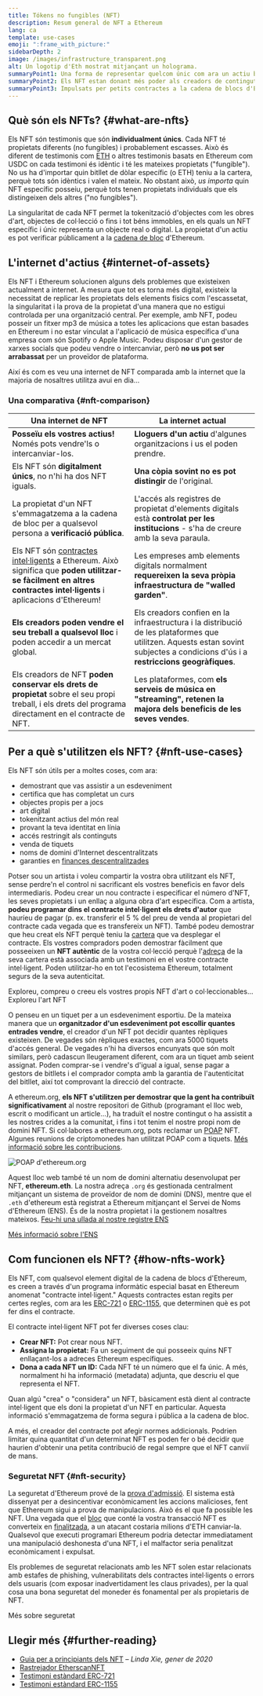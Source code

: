 ```yaml
---
title: Tókens no fungibles (NFT)
description: Resum general de NFT a Ethereum
lang: ca
template: use-cases
emoji: ":frame_with_picture:"
sidebarDepth: 2
image: /images/infrastructure_transparent.png
alt: Un logotip d'Eth mostrat mitjançant un holograma.
summaryPoint1: Una forma de representar quelcom únic com ara un actiu basat en Ethereum.
summaryPoint2: Els NFT estan donant més poder als creadors de contingut que mai.
summaryPoint3: Impulsats per petits contractes a la cadena de blocs d'Ethereum.
---
```


## Què són els NFTs? {#what-are-nfts}

Els NFT són testimonis que són **individualment únics**. Cada NFT té propietats diferents (no fungibles) i probablement escasses. Això és diferent de testimonis com [ETH](/glossary/#ether) o altres testimonis basats en Ethereum com USDC on cada testimoni és idèntic i té les mateixes propietats ("fungible"). No us ha d'importar quin bitllet de dòlar específic (o ETH) teniu a la cartera, perquè tots són idèntics i valen el mateix. No obstant això, _us importa_ quin NFT específic posseiu, perquè tots tenen propietats individuals que els distingeixen dels altres ("no fungibles").

La singularitat de cada NFT permet la tokenització d'objectes com les obres d'art, objectes de col·lecció o fins i tot béns immobles, en els quals un NFT específic i únic representa un objecte real o digital. La propietat d'un actiu es pot verificar públicament a la [cadena de bloc](/glossary/#blockchain) d'Ethereum.

<YouTube id="Xdkkux6OxfM" />

## L'internet d'actius {#internet-of-assets}

Els NFT i Ethereum solucionen alguns dels problemes que existeixen actualment a internet. A mesura que tot es torna més digital, existeix la necessitat de replicar les propietats dels elements físics com l'escassetat, la singularitat i la prova de la propietat d'una manera que no estigui controlada per una organització central. Per exemple, amb NFT, podeu posseir un fitxer mp3 de música a totes les aplicacions que estan basades en Ethereum i no estar vinculat a l'aplicació de música específica d'una empresa com són Spotify o Apple Music. Podeu disposar d'un gestor de xarxes socials que podeu vendre o intercanviar, però **no us pot ser arrabassat** per un proveïdor de plataforma.

Així és com es veu una internet de NFT comparada amb la internet que la majoria de nosaltres utilitza avui en dia...

### Una comparativa {#nft-comparison}

| Una internet de NFT                                                                                                                                                                            | La internet actual                                                                                                                                                                |
| ---------------------------------------------------------------------------------------------------------------------------------------------------------------------------------------------- | --------------------------------------------------------------------------------------------------------------------------------------------------------------------------------- |
| **Posseïu els vostres actius!** Només pots vendre'ls o intercanviar-los.                                                                                                                       | **Lloguers d'un actiu** d'algunes organitzacions i us el poden prendre.                                                                                                           |
| Els NFT són **digitalment únics**, no n'hi ha dos NFT iguals.                                                                                                                                  | **Una còpia sovint no es pot distingir** de l'original.                                                                                                                           |
| La propietat d'un NFT s'emmagatzema a la cadena de bloc per a qualsevol persona a **verificació pública**.                                                                                     | L'accés als registres de propietat d'elements digitals està **controlat per les institucions** - s'ha de creure amb la seva paraula.                                              |
| Els NFT són [contractes intel·ligents](/glossary/#smart-contract) a Ethereum. Això significa que **poden utilitzar-se fàcilment en altres contractes intel·ligents** i aplicacions d'Ethereum! | Les empreses amb elements digitals normalment **requereixen la seva pròpia infraestructura de "walled garden"**.                                                                  |
| **Els creadors poden vendre el seu treball a qualsevol lloc** i poden accedir a un mercat global.                                                                                              | Els creadors confien en la infraestructura i la distribució de les plataformes que utilitzen. Aquests estan sovint subjectes a condicions d'ús i a **restriccions geogràfiques**. |
| Els creadors de NFT **poden conservar els drets de propietat** sobre el seu propi treball, i els drets del programa directament en el contracte de NFT.                                        | Les plataformes, com **els serveis de música en "streaming", retenen la majora dels beneficis de les seves vendes**.                                                              |

## Per a què s'utilitzen els NFT? {#nft-use-cases}

Els NFT són útils per a moltes coses, com ara:

- demostrant que vas assistir a un esdeveniment
- certifica que has completat un curs
- objectes propis per a jocs
- art digital
- tokenitzant actius del món real
- provant la teva identitat en línia
- accés restringit als continguts
- venda de tiquets
- noms de domini d'Internet descentralitzats
- garanties en [finances descentralitzades](/glossary/#defi)

Potser sou un artista i voleu compartir la vostra obra utilitzant els NFT, sense perdre'n el control ni sacrificant els vostres beneficis en favor dels intermediaris. Podeu crear un nou contracte i especificar el número d'NFT, les seves propietats i un enllaç a alguna obra d'art específica. Com a artista, **podeu programar dins el contracte intel·ligent els drets d'autor** que hauríeu de pagar (p. ex. transferir el 5 % del preu de venda al propietari del contracte cada vegada que es transfereix un NFT). També podeu demostrar que heu creat els NFT perquè teniu la [cartera](/glossary/#wallet) que va desplegar el contracte. Els vostres compradors poden demostrar fàcilment que posseeixen un **NFT autèntic** de la vostra col·lecció perquè l'[adreça](/glossary/#address) de la seva cartera està associada amb un testimoni en el vostre contracte intel·ligent. Poden utilitzar-ho en tot l'ecosistema Ethereum, totalment segurs de la seva autenticitat.

<Alert className="justify-between mt-8">
  <AlertEmoji text=":eyes:"/>
  <div>Exploreu, compreu o creeu els vostres propis NFT d'art o col·leccionables...</div>
  <ButtonLink href="/dapps/?category=collectibles#explore">
    Exploreu l'art NFT
  </ButtonLink>
</Alert>

O penseu en un tiquet per a un esdeveniment esportiu. De la mateixa manera que un **organitzador d'un esdeveniment pot escollir quantes entrades vendre**, el creador d'un NFT pot decidir quantes rèpliques existeixen. De vegades són rèpliques exactes, com ara 5000 tiquets d'accés general. De vegades n'hi ha diversos encunyats que són molt similars, però cadascun lleugerament diferent, com ara un tiquet amb seient assignat. Poden comprar-se i vendre's d'igual a igual, sense pagar a gestors de bitllets i el comprador compta amb la garantia de l'autenticitat del bitllet, així tot comprovant la direcció del contracte.

A ethereum.org, **els NFT s'utilitzen per demostrar que la gent ha contribuït significativament** al nostre repositori de Github (programant el lloc web, escrit o modificant un article...), ha traduït el nostre contingut o ha assistit a les nostres crides a la comunitat, i fins i tot tenim el nostre propi nom de domini NFT. Si col·labores a ethereum.org, pots reclamar un [POAP](/glossary/#poap) NFT. Algunes reunions de criptomonedes han utilitzat POAP com a tiquets. [Més informació sobre les contribucions](/contributing/#poap).

![POAP d'ethereum.org](./poap.png)

Aquest lloc web també té un nom de domini alternatiu desenvolupat per NFT, **ethereum.eth**. La nostra adreça `.org` és gestionada centralment mitjançant un sistema de proveïdor de nom de domini (DNS), mentre que el `.eth` d'ethereum està registrat a Ethereum mitjançant el Servei de Noms d'Ethereum (ENS). És de la nostra propietat i la gestionem nosaltres mateixos. [Feu-hi una ullada al nostre registre ENS](https://app.ens.domains/name/ethereum.eth)

[Més informació sobre l'ENS](https://app.ens.domains)

<Divider />

## Com funcionen els NFT? {#how-nfts-work}

Els NFT, com qualsevol element digital de la cadena de blocs d'Ethereum, es creen a través d'un programa informàtic especial basat en Ethereum anomenat "contracte intel·ligent." Aquests contractes estan regits per certes regles, com ara les [ERC-721](/glossary/#erc-721) o [ERC-1155](/glossary/#erc-1155), que determinen què es pot fer dins el contracte.

El contracte intel·ligent NFT pot fer diverses coses clau:

- **Crear NFT:** Pot crear nous NFT.
- **Assigna la propietat:** Fa un seguiment de qui posseeix quins NFT enllaçant-los a adreces Ethereum específiques.
- **Dona a cada NFT un ID:** Cada NFT té un número que el fa únic. A més, normalment hi ha informació (metadata) adjunta, que descriu el que representa el NFT.

Quan algú "crea" o "considera" un NFT, bàsicament està dient al contracte intel·ligent que els doni la propietat d'un NFT en particular. Aquesta informació s'emmagatzema de forma segura i pública a la cadena de bloc.

A més, el creador del contracte pot afegir normes addicionals. Podrien limitar quina quantitat d'un determinat NFT es poden fer o bé decidir que haurien d'obtenir una petita contribució de regal sempre que el NFT canviï de mans.

### Seguretat NFT {#nft-security}

La seguretat d'Ethereum prové de la [prova d'admissió](/glossary/#pos). El sistema està dissenyat per a desincentivar econòmicament les accions malicioses, fent que Ethereum sigui a prova de manipulacions. Això és el que fa possible les NFT. Una vegada que el [bloc](/glossary/#block) que conté la vostra transacció NFT es converteix en [finalitzada](/glossary/#finality), a un atacant costaria milions d'ETH canviar-la. Qualsevol que executi programari Ethereum podria detectar immediatament una manipulació deshonesta d'una NFT, i el malfactor seria penalitzat econòmicament i expulsat.

Els problemes de seguretat relacionats amb les NFT solen estar relacionats amb estafes de phishing, vulnerabilitats dels contractes intel·ligents o errors dels usuaris (com exposar inadvertidament les claus privades), per la qual cosa una bona seguretat del moneder és fonamental per als propietaris de NFT.

<ButtonLink href="/security/">
  Més sobre seguretat
</ButtonLink>

## Llegir més {#further-reading}

- [Guia per a principiants dels NFT](https://linda.mirror.xyz/df649d61efb92c910464a4e74ae213c4cab150b9cbcc4b7fb6090fc77881a95d) – _Linda Xie, gener de 2020_
- [Rastrejador EtherscanNFT](https://etherscan.io/nft-top-contracts)
- [Testimoni estàndard ERC-721](/developers/docs/standards/tokens/erc-721/)
- [Testimoni estàndard ERC-1155](/developers/docs/standards/tokens/erc-1155/)

<Divider />

<QuizWidget quizKey="nfts" />
